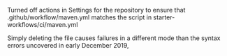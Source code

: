 Turned off actions in Settings for the repository to ensure that .github/workflow/maven.yml matches the script in starter-workflows/ci/maven.yml

Simply deleting the file causes failures in a different mode than the syntax errors uncovered in early December 2019,
